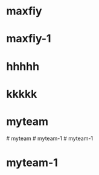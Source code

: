 # maxfiy
# maxfiy-1
# hhhhh
# kkkkk
# myteam
#   m y t e a m  
 #   m y t e a m - 1  
 # myteam-1
# myteam-1
